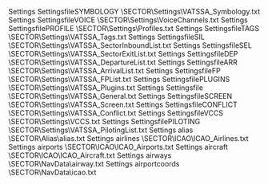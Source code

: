 Settings	SettingsfileSYMBOLOGY	\SECTOR\Settings\VATSSA_Symbology.txt
Settings	SettingsfileVOICE	\SECTOR\Settings\VoiceChannels.txt
Settings	SettingsfilePROFILE	\SECTOR\Settings\Profiles.txt
Settings	SettingsfileTAGS	\SECTOR\Settings\VATSSA_Tags.txt
Settings	SettingsfileSIL	\SECTOR\Settings\VATSSA_SectorInboundList.txt
Settings	SettingsfileSEL	\SECTOR\Settings\VATSSA_SectorExitList.txt
Settings	SettingsfileDEP	\SECTOR\Settings\VATSSA_DepartureList.txt
Settings	SettingsfileARR	\SECTOR\Settings\VATSSA_ArrivalList.txt
Settings	SettingsfileFP	\SECTOR\Settings\VATSSA_FPList.txt
Settings	SettingsfilePLUGINS	\SECTOR\Settings\VATSSA_Plugins.txt
Settings	Settingsfile	\SECTOR\Settings\VATSSA_General.txt
Settings	SettingsfileSCREEN	\SECTOR\Settings\VATSSA_Screen.txt
Settings	SettingsfileCONFLICT	\SECTOR\Settings\VATSSA_Conflict.txt
Settings	SettingsfileVCCS	\SECTOR\Settings\VCCS.txt
Settings	SettingsfilePILOTING	\SECTOR\Settings\VATSSA_PilotingList.txt
Settings	alias	\SECTOR\Alias\alias.txt
Settings	airlines	\SECTOR\ICAO\ICAO_Airlines.txt
Settings	airports	\SECTOR\ICAO\ICAO_Airports.txt
Settings	aircraft	\SECTOR\ICAO\ICAO_Aircraft.txt
Settings	airways	\SECTOR\NavData\airway.txt
Settings	airportcoords	\SECTOR\NavData\icao.txt